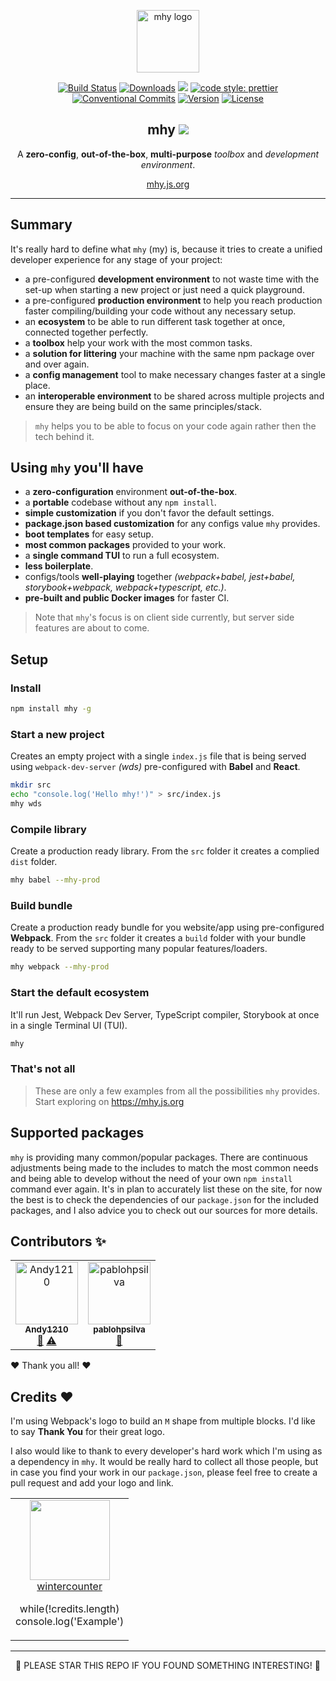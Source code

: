 <p align="center"><a href="https://mhy.js.org" target="_blank"><img width="100" src="https://github.com/wintercounter/mhy/raw/master/docs/.gitbook/assets/logo-2.png" alt="mhy logo"></a></p>

<p align="center">
  <a href="https://circleci.com/gh/wintercounter/mhy/tree/master"><img src="https://img.shields.io/circleci/project/github/wintercounter/mhy/master.svg" alt="Build Status"></a>
  <a href="https://npmcharts.com/compare/mhy?minimal=true"><img src="https://img.shields.io/npm/dm/mhy.svg" alt="Downloads"></a>
  <a href="https://david-dm.org/wintercounter/mhy" title="dependencies status"><img src="https://david-dm.org/wintercounter/mhy/status.svg"/></a>
  <a href="https://github.com/prettier/prettier" rel="nofollow"><img src="https://img.shields.io/badge/code_style-prettier-ff69b4.svg" alt="code style: prettier"></a>
  <a href="https://conventionalcommits.org"><img src="https://img.shields.io/badge/Conventional%20Commits-1.0.0-yellow.svg" alt="Conventional Commits"></a>
  <a href="https://www.npmjs.com/package/mhy"><img src="https://img.shields.io/npm/v/mhy.svg" alt="Version"></a>
  <a href="https://www.npmjs.com/package/mhy"><img src="https://img.shields.io/npm/l/mhy.svg" alt="License"></a>
</p>

<h2 align="center">mhy <a target="_blank" href="https://twitter.com/intent/tweet?text=Try%20out%20%23mhy%20as%20your%20new%20JavaScript%20development%20environment.%20https%3A%2F%2Fmhy.js.org&hashtags=mhy,webpack,babel,jest,typescript,frontend,developers,javascript,html"><img src="https://img.shields.io/twitter/url/http/shields.io.svg?style=social" /></a></h2>

<p align="center">A <strong>zero-config</strong>, <strong>out-of-the-box</strong>, <strong>multi-purpose</strong> <i>toolbox</i> and <i>development environment</i>.</p>

<p align="center"><a href="https://mhy.js.org" target=_blank>mhy.js.org</a></p>

---

## Summary

It's really hard to define what `mhy` \(my\) is, because it tries to create a unified developer experience for any stage of your project:

- a pre-configured **development environment** to not waste time with the set-up when starting a new project or just need a quick playground.
- a pre-configured **production environment** to help you reach production faster compiling/building your code without any necessary setup.
- an **ecosystem** to be able to run different task together at once, connected together perfectly.
- a **toolbox** help your work with the most common tasks.
- a **solution for littering** your machine with the same npm package over and over again.
- a **config management** tool to make necessary changes faster at a single place.
- an **interoperable environment** to be shared across multiple projects and ensure they are being build on the same principles/stack.

> `mhy` helps you to be able to focus on your code again rather then the tech behind it.

## Using `mhy` you'll have

- a **zero-configuration** environment **out-of-the-box**.
- a **portable** codebase without any `npm install`.
- **simple customization** if you don't favor the default settings.
- **package.json based customization** for any configs value `mhy` provides.
- **boot templates** for easy setup.
- **most common packages** provided to your work.
- a **single command TUI** to run a full ecosystem.
- **less boilerplate**.
- configs/tools **well-playing** together _(webpack+babel, jest+babel, storybook+webpack, webpack+typescript, etc.)_.
- **pre-built and public Docker images** for faster CI.

> Note that `mhy`'s focus is on client side currently, but server side features are about to come.

## Setup

### Install

```bash
npm install mhy -g
```

### Start a new project

Creates an empty project with a single `index.js` file that is being served using `webpack-dev-server` _(wds)_ pre-configured with **Babel** and **React**.

```bash
mkdir src
echo "console.log('Hello mhy!')" > src/index.js
mhy wds
```

### Compile library

Create a production ready library. From the `src` folder it creates a complied `dist` folder.

```bash
mhy babel --mhy-prod
```

### Build bundle

Create a production ready bundle for you website/app using pre-configured **Webpack**. From the `src` folder it creates a `build` folder with your bundle ready to be served supporting many popular features/loaders.

```bash
mhy webpack --mhy-prod
```

### Start the default ecosystem

It'll run Jest, Webpack Dev Server, TypeScript compiler, Storybook at once in a single Terminal UI (TUI).

```bash
mhy
```

### That's not all

> These are only a few examples from all the possibilities `mhy` provides. Start exploring on https://mhy.js.org

## Supported packages

`mhy` is providing many common/popular packages. There are continuous adjustments being made to the includes to match the most common needs and being able to develop without the need of your own `npm install` command ever again. It's in plan to accurately list these on the site, for now the best is to check the dependencies of our `package.json` for the included packages, and I also advice you to check out our sources for more details.

## Contributors ✨

<!-- ALL-CONTRIBUTORS-LIST:START - Do not remove or modify this section -->
<!-- prettier-ignore -->
<table><tr><td align="center"><a href="http://andy1210.com"><img src="https://avatars0.githubusercontent.com/u/964291?v=4" width="100px;" alt="Andy1210"/><br /><sub><b>Andy1210</b></sub></a><br /><a href="https://github.com/wintercounter/mhy/issues?q=author%3AAndy1210" title="Bug reports">🐛</a> <a href="https://github.com/wintercounter/mhy/commits?author=Andy1210" title="Tests">⚠️</a></td><td align="center"><a href="https://github.com/pablohpsilva"><img src="https://avatars3.githubusercontent.com/u/2090635?s=460&v=4" width="100px;" alt="pablohpsilva"/><br /><sub><b>pablohpsilva</b></sub></a><br /><a href="https://github.com/wintercounter/mhy/commits?author=pablohpsilva" title="Documentation">📖</a></td></tr></table>
<!-- ALL-CONTRIBUTORS-LIST:END -->

❤ Thank you all! ❤

## Credits ❤

I'm using Webpack's logo to build an `M` shape from multiple blocks. I'd like to say **Thank You** for their great logo.

I also would like to thank to every developer's hard work which I'm using as a dependency in `mhy`. It would be really hard to collect all those people, but in case you find your work in our `package.json`, please feel free to create a pull request and add your logo and link.

<table>
  <tbody>
    <tr>
      <td align="center" valign="top">
        <img width="128" height="128" src="https://github.com/wintercounter.png?s=128">
        <br>
        <a href="https://github.com/wintercounter">wintercounter</a>
        <p>
            while(!credits.length)<br>
            console.log('Example')
        </p>
      </td>
     </tr>
  </tbody>
</table>

---

<p align="center">🌟 PLEASE STAR THIS REPO IF YOU FOUND SOMETHING INTERESTING! 🌟</p>
